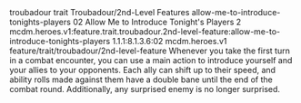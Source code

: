 <ability>
  <metadata>
    <class>troubadour</class>
    <feature_type>trait</feature_type>
    <file_dpath>Troubadour/2nd-Level Features</file_dpath>
    <item_id>allow-me-to-introduce-tonights-players</item_id>
    <item_index>02</item_index>
    <item_name>Allow Me to Introduce Tonight&apos;s Players</item_name>
    <level>2</level>
    <scc>mcdm.heroes.v1:feature.trait.troubadour.2nd-level-feature:allow-me-to-introduce-tonights-players</scc>
    <scdc>1.1.1:8.1.3.6:02</scdc>
    <source>mcdm.heroes.v1</source>
    <type>feature/trait/troubadour/2nd-level-feature</type>
  </metadata>
  <effects>
    <effect type="mundane">Whenever you take the first turn in a combat encounter, you can use a main action to introduce yourself and your allies to your opponents. Each ally can shift up to their speed, and ability rolls made against them have a double bane until the end of the combat round. Additionally, any surprised enemy is no longer surprised.</effect>
  </effects>
</ability>
